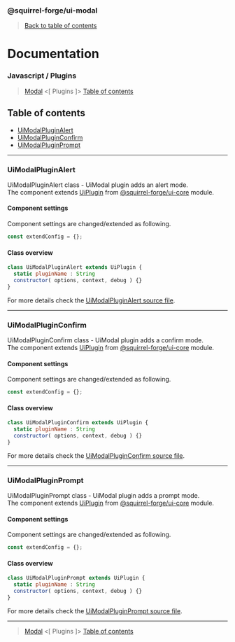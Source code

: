 ### @squirrel-forge/ui-modal

> [Back to table of contents](../README.md#table-of-contents)

# Documentation

### Javascript / Plugins

> [Modal](Modal.md) <[ Plugins ]> [Table of contents](../README.md#table-of-contents)

## Table of contents

 - [UiModalPluginAlert](#uimodalpluginalert)
 - [UiModalPluginConfirm](#uimodalpluginconfirm)
 - [UiModalPluginPrompt](#uimodalpluginprompt)

---

### UiModalPluginAlert

UiModalPluginAlert class - UiModal plugin adds an alert mode.  
The component extends [UiPlugin](https://github.com/squirrel-forge/ui-core/blob/main/docs/Abstracts.md#UiPlugin) from [@squirrel-forge/ui-core](https://github.com/squirrel-forge/ui-core) module.

#### Component settings

Component settings are changed/extended as following.

```javascript
const extendConfig = {};
```

#### Class overview

```javascript
class UiModalPluginAlert extends UiPlugin {
  static pluginName : String
  constructor( options, context, debug ) {}
}
```

For more details check the [UiModalPluginAlert source file](../src/js/Plugins/UiModalPluginAlert.js).

---

### UiModalPluginConfirm

UiModalPluginConfirm class - UiModal plugin adds a confirm mode.  
The component extends [UiPlugin](https://github.com/squirrel-forge/ui-core/blob/main/docs/Abstracts.md#UiPlugin) from [@squirrel-forge/ui-core](https://github.com/squirrel-forge/ui-core) module.

#### Component settings

Component settings are changed/extended as following.

```javascript
const extendConfig = {};
```

#### Class overview

```javascript
class UiModalPluginConfirm extends UiPlugin {
  static pluginName : String
  constructor( options, context, debug ) {}
}
```

For more details check the [UiModalPluginConfirm source file](../src/js/Plugins/UiModalPluginConfirm.js).

---

### UiModalPluginPrompt

UiModalPluginPrompt class - UiModal plugin adds a prompt mode.  
The component extends [UiPlugin](https://github.com/squirrel-forge/ui-core/blob/main/docs/Abstracts.md#UiPlugin) from [@squirrel-forge/ui-core](https://github.com/squirrel-forge/ui-core) module.

#### Component settings

Component settings are changed/extended as following.

```javascript
const extendConfig = {};
```

#### Class overview

```javascript
class UiModalPluginPrompt extends UiPlugin {
  static pluginName : String
  constructor( options, context, debug ) {}
}
```

For more details check the [UiModalPluginPrompt source file](../src/js/Plugins/UiModalPluginPrompt.js).

---

> [Modal](Modal.md) <[ Plugins ]> [Table of contents](../README.md#table-of-contents)
